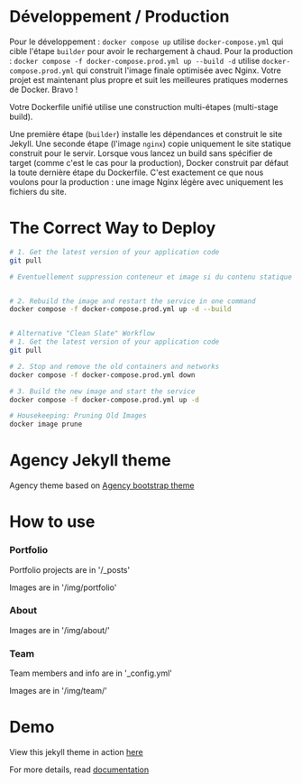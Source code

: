 
Développement / Production
==========================

Pour le développement : `docker compose up` utilise `docker-compose.yml` qui cible l'étape `builder` pour avoir le rechargement à chaud.
Pour la production : `docker compose -f docker-compose.prod.yml up --build -d` utilise `docker-compose.prod.yml` qui construit l'image finale optimisée avec Nginx.
Votre projet est maintenant plus propre et suit les meilleures pratiques modernes de Docker. Bravo !

Votre Dockerfile unifié utilise une construction multi-étapes (multi-stage build).

Une première étape (`builder`) installe les dépendances et construit le site Jekyll.
Une seconde étape (l'image `nginx`) copie uniquement le site statique construit pour le servir.
Lorsque vous lancez un build sans spécifier de target (comme c'est le cas pour la production), Docker construit par défaut la toute dernière étape du Dockerfile. C'est exactement ce que nous voulons pour la production : une image Nginx légère avec uniquement les fichiers du site.

The Correct Way to Deploy
==========================


```bash
# 1. Get the latest version of your application code
git pull

# Eventuellement suppression conteneur et image si du contenu statique n'est pas pris en compte (par exemple des images)


# 2. Rebuild the image and restart the service in one command
docker compose -f docker-compose.prod.yml up -d --build


# Alternative "Clean Slate" Workflow
# 1. Get the latest version of your application code
git pull

# 2. Stop and remove the old containers and networks
docker compose -f docker-compose.prod.yml down

# 3. Build the new image and start the service
docker compose -f docker-compose.prod.yml up -d

# Housekeeping: Pruning Old Images
docker image prune
```



Agency Jekyll theme
====================

Agency theme based on [Agency bootstrap theme ](https://startbootstrap.com/template-overviews/agency/)

# How to use

### Portfolio 

Portfolio projects are in '/_posts'

Images are in '/img/portfolio'

### About

Images are in '/img/about/'

### Team

Team members and info are in '_config.yml'

Images are in '/img/team/'


# Demo

View this jekyll theme in action [here](https://y7kim.github.io/agency-jekyll-theme)

For more details, read [documentation](http://jekyllrb.com/)
